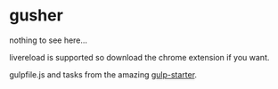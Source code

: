 gusher
======

nothing to see here...

livereload is supported so download the chrome extension if you want.

gulpfile.js and tasks from the amazing [gulp-starter](https://github.com/greypants/gulp-starter).

